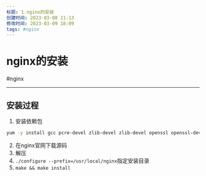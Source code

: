 ```yaml
---
标题: 1.nginx的安装
创建时间: 2023-03-08 11:13
修改时间: 2023-03-09 18:09
tags: #nginx
---
```


# nginx的安装
#nginx

---
## 安装过程
1. 安装依赖包
```bash
yum -y install gcc pcre-devel zlib-devel zlib-devel openssl openssl-devel
```
2. 在nginx官网下载源码
3. 解压
4. `./configure --prefix=/usr/local/nginx`指定安装目录
5. `make && make install`